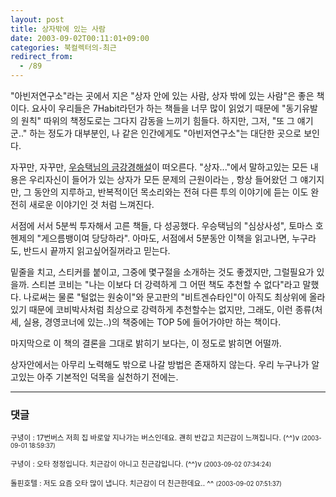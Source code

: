 ```yaml
---
layout: post
title: 상자밖에 있는 사람
date: 2003-09-02T00:11:01+09:00
categories: 북컬렉터의-최근
redirect_from:
  - /89
---
```


"아빈저연구소"라는 곳에서 지은 "상자 안에 있는 사람, 상자 밖에 있는 사람"은 좋은 책이다. 요사이 우리들은 7Habit라던가 하는 책들을 너무 많이 읽었기 때문에 "동기유발의 원칙" 따위의 책정도로는 그다지 감동을 느끼기 힘들다. 하지만, 그저, "또 그 얘기군.." 하는 정도가 대부분인, 나 같은 인간에게도 "아빈저연구소"는 대단한 곳으로 보인다.

자꾸만, 자꾸만, <a href="/170">우승택님의 금강경해설</a>이 떠오른다. "상자..."에서 말하고있는 모든 내용은 우리자신이 들어가 있는 상자가 모든 문제의 근원이라는 , 항상 들어왔던 그 얘기지만, 그 동안의 지루하고, 반복적이던 목소리와는 전혀 다른 투의 이야기에 듣는 이도 완전히 새로운 이야기인 것 처럼 느껴진다.

서점에 서서 5분씩 투자해서 고른 책들, 다 성공했다. 우승택님의 "심상사성", 토마스 호헨제의 "게으름뱅이여 당당하라". 아마도, 서점에서 5분동안 이책을 읽고나면, 누구라도, 반드시 끝까지 읽고싶어질꺼라고 믿는다.

밑줄을 치고, 스티커를 붙이고, 그중에 몇구절을 소개하는 것도 좋겠지만, 그럴필요가 있을까. 스티븐 코비는 "나는 이보다 더 강력하게 그 어떤 책도 추천할 수 없다"라고 말했다. 나로써는 물론 "털없는 원숭이"와 문고판의 "비트겐슈타인"이 아직도 최상위에 올라있기 때문에 코비박사처럼 최상으로 강력하게 추천할수는 없지만, 그래도, 이런 종류(처세, 실용, 경영코너에 있는..)의 책중에는 TOP 5에 들어가야만 하는 책이다.

마지막으로 이 책의 결론을 그대로 밝히기 보다는, 이 정도로 밝히면 어떨까.

상자안에서는 아무리 노력해도 밖으로 나갈 방법은 존재하지 않는다. 우리 누구나가 알고있는 아주 기본적인 덕목을 실천하기 전에는.

* * *

### 댓글



<!--- cmt:193 --->
<!--- mail: --->
<!--- parent:0 --->

<small>구녕이 : 17번버스 저희 집 바로앞 지나가는 버스인데요. 괜히 반갑고 치근감이 느껴집니다. (^^)v <small>(2003-09-01 18:59:37)</small></small>


<!--- cmt:194 --->
<!--- mail: --->
<!--- parent:0 --->

<small>구녕이 : 오타 정정입니다. 치근감이 아니고 친근감입니다. (^^)v <small>(2003-09-02 07:34:24)</small></small>


<!--- cmt:195 --->
<!--- mail: --->
<!--- parent:0 --->

<small>돌핀호텔 : 저도 요즘 오타 많이 냅니다. 치근감이 더 친근한데요.. ^^ <small>(2003-09-02 07:51:37)</small></small>

